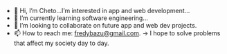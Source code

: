- 👋 Hi, I’m Cheto...I’m interested in app and web development...
- 🌱 I’m currently learning software engineering...
- 💞️ I’m looking to collaborate on future app and web dev projects.
- 📫 How to reach me: fredybazu@gmail.com.
-> I hope to solve problems that affect my society day to day.
<!---
Cheto02/Cheto02 is a ✨ special ✨ repository because its `README.md` (this file) appears on your GitHub profile.
You can click the Preview link to take a look at your changes.
--->
